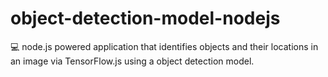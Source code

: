 # object-detection-model-nodejs

💻 node.js powered application that identifies objects and their locations in an image via TensorFlow.js using a object detection model.
